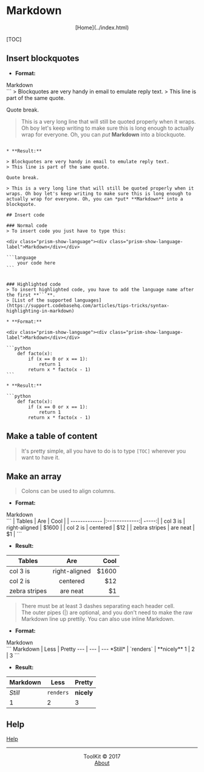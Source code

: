 # Markdown
<center>[Home](../index.html)</center>

[TOC]

## Insert blockquotes

* **Format:**  

<div class="prism-show-language"><div class="prism-show-language-label">Markdown</div></div>
```
> Blockquotes are very handy in email to emulate reply text.
> This line is part of the same quote.

Quote break.

> This is a very long line that will still be quoted properly when it wraps. Oh boy let's keep writing to make sure this is long enough to actually wrap for everyone. Oh, you can *put* **Markdown** into a blockquote. 
```

* **Result:**  

> Blockquotes are very handy in email to emulate reply text.
> This line is part of the same quote.

Quote break.

> This is a very long line that will still be quoted properly when it wraps. Oh boy let's keep writing to make sure this is long enough to actually wrap for everyone. Oh, you can *put* **Markdown** into a blockquote. 

## Insert code

### Normal code
> To insert code you just have to type this:

<div class="prism-show-language"><div class="prism-show-language-label">Markdown</div></div>
```
	```language
		your code here
	```
```

### Highlighted code
> To insert highlighted code, you have to add the language name after the first **```**.  
> [List of the supported languages](https://support.codebasehq.com/articles/tips-tricks/syntax-highlighting-in-markdown)

* **Format:**

<div class="prism-show-language"><div class="prism-show-language-label">Markdown</div></div>
```
	```python
		def facto(x):
			if (x == 0 or x == 1):
				return 1
			return x * facto(x - 1)
	```
```
* **Result:**  

```python
	def facto(x):
		if (x == 0 or x == 1):
			return 1
		return x * facto(x - 1)
```

## Make a table of content

> It's pretty simple, all you have to do is to type ```[TOC]``` wherever you want to have it.

## Make an array

> Colons can be used to align columns.

* **Format:**  

<div class="prism-show-language"><div class="prism-show-language-label">Markdown</div></div>
```
| Tables        | Are           | Cool  |
| ------------- |:-------------:| -----:|
| col 3 is      | right-aligned | $1600 |
| col 2 is      | centered      |   $12 |
| zebra stripes | are neat      |    $1 |
```

* **Result:**  

| Tables        | Are           | Cool  |
| ------------- |:-------------:| -----:|
| col 3 is      | right-aligned | $1600 |
| col 2 is      | centered      |   $12 |
| zebra stripes | are neat      |    $1 |

> There must be at least 3 dashes separating each header cell.  
> The outer pipes (|) are optional, and you don't need to make the  raw Markdown line up prettily. You can also use inline Markdown.

* **Format:**  

<div class="prism-show-language"><div class="prism-show-language-label">Markdown</div></div>
```
Markdown | Less | Pretty
--- | --- | ---
*Still* | `renders` | **nicely**
1 | 2 | 3
```

* **Result:**  

Markdown | Less | Pretty
--- | --- | ---
*Still* | `renders` | **nicely**
1 | 2 | 3

## Help

[Help](https://github.com/adam-p/markdown-here/wiki/Markdown-Cheatsheet)


***

<center>ToolKit © <!--[if IE 8]>2017<![endif]--><!--[if !IE 8]> -->2017 <span id="currentYear"></span><!-- <![endif]--></center><center><a href="https://alexandre-ducobu.com/En">About</a> </center>
